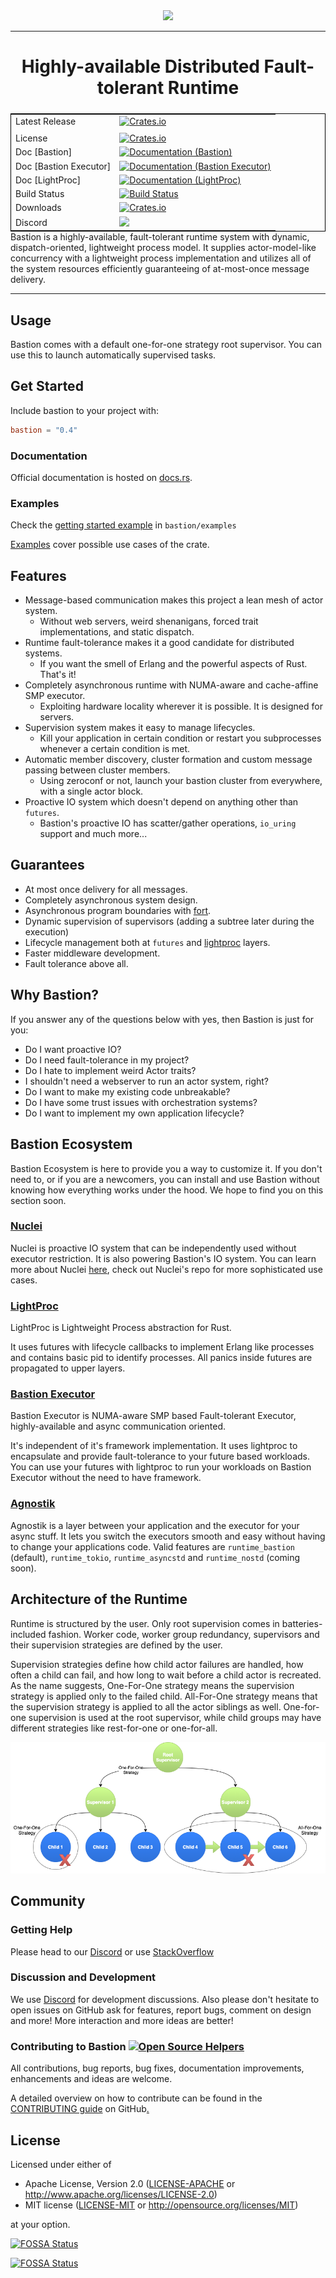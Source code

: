 <div align="center">
  <img src="https://github.com/bastion-rs/bastion/blob/master/img/bastion.png"><br>
</div>

-----------------

<h1 align="center">Highly-available Distributed Fault-tolerant Runtime</h1>

<table align="left" style="float: left; margin: 5px 10px 0px 0px; border: 1px solid #000000;">
  <tr>
    <td>Latest Release</td>
    <td>
      <a href="https://crates.io/crates/bastion">
      <img alt="Crates.io" src="https://img.shields.io/crates/v/bastion.svg?style=popout-square">
      </a>
    </td>
  </tr>
  <tr>
    <td></td>
  </tr>
  <tr>
    <td>License</td>
    <td>
      <a href="https://github.com/bastion-rs/bastion/blob/master/LICENSE">
      <img alt="Crates.io" src="https://img.shields.io/crates/l/bastion.svg?style=popout-square">
      </a>
  </td>
  </tr>
  <tr>
    <td>Doc [Bastion]</td>
    <td>
      <a href="https://docs.rs/bastion">
      <img alt="Documentation (Bastion)" src="https://img.shields.io/badge/rustdoc-bastion-blue.svg" />
      </a>
    </td>
  </tr>
  <tr>
    <td>Doc [Bastion Executor]</td>
    <td>
      <a href="https://docs.rs/bastion-executor">
      <img alt="Documentation (Bastion Executor)" src="https://img.shields.io/badge/rustdoc-bastion_executor-blue.svg" />
      </a>
    </td>
  </tr>
  <tr>
    <td>Doc [LightProc]</td>
    <td>
      <a href="https://docs.rs/lightproc">
      <img alt="Documentation (LightProc)" src="https://img.shields.io/badge/rustdoc-lightproc-blue.svg" />
      </a>
    </td>
  </tr>
  <tr>
    <td>Build Status</td>
    <td>
      <a href="https://github.com/bastion-rs/bastion/actions">
      <img alt="Build Status" src="https://github.com/bastion-rs/bastion/workflows/CI/badge.svg" />
      </a>
    </td>
  </tr>
  <tr>
    <td>Downloads</td>
    <td>
      <a href="https://crates.io/crates/bastion">
      <img alt="Crates.io" src="https://img.shields.io/crates/d/bastion.svg?style=popout-square">
      </a>
    </td>
  </tr>
  <tr>
    <td>Discord</td>
    <td>
      <a href="https://discord.gg/DqRqtRT">
      <img src="https://img.shields.io/discord/628383521450360842.svg?logo=discord" />
      </a>
    </td>
  </tr>
</table>

---

Bastion is a highly-available, fault-tolerant runtime system with dynamic, dispatch-oriented, lightweight process model. It supplies actor-model-like concurrency with a lightweight process implementation and utilizes all of the system resources efficiently guaranteeing of at-most-once message delivery.

---

## Usage

Bastion comes with a default one-for-one strategy root supervisor.
You can use this to launch automatically supervised tasks.

## Get Started

Include bastion to your project with:
```toml
bastion = "0.4"
```

### Documentation

Official documentation is hosted on [docs.rs](https://docs.rs/bastion).

### Examples

Check the [getting started example](https://github.com/bastion-rs/bastion/blob/master/src/bastion/examples/getting_started.rs) in <code>bastion/examples</code>

[Examples](https://github.com/bastion-rs/bastion/blob/master/src/bastion/examples) cover possible use cases of the crate.

## Features
* Message-based communication makes this project a lean mesh of actor system.
    * Without web servers, weird shenanigans, forced trait implementations, and static dispatch.
* Runtime fault-tolerance makes it a good candidate for distributed systems.
    * If you want the smell of Erlang and the powerful aspects of Rust. That's it!
* Completely asynchronous runtime with NUMA-aware and cache-affine SMP executor.
    * Exploiting hardware locality wherever it is possible. It is designed for servers.
* Supervision system makes it easy to manage lifecycles.
    * Kill your application in certain condition or restart you subprocesses whenever a certain condition is met.
* Automatic member discovery, cluster formation and custom message passing between cluster members.
    * Using zeroconf or not, launch your bastion cluster from everywhere, with a single actor block.
* Proactive IO system which doesn't depend on anything other than `futures`.
    * Bastion's proactive IO has scatter/gather operations, `io_uring` support and much more...

## Guarantees
* At most once delivery for all messages.
* Completely asynchronous system design.
* Asynchronous program boundaries with [fort](https://github.com/bastion-rs/fort).
* Dynamic supervision of supervisors (adding a subtree later during the execution)
* Lifecycle management both at `futures` and [lightproc](https://github.com/bastion-rs/bastion/tree/master/src/lightproc) layers.
* Faster middleware development.
* Fault tolerance above all.

## Why Bastion?
If you answer any of the questions below with yes, then Bastion is just for you:
* Do I want proactive IO?
* Do I need fault-tolerance in my project?
* Do I hate to implement weird Actor traits?
* I shouldn't need a webserver to run an actor system, right?
* Do I want to make my existing code unbreakable?
* Do I have some trust issues with orchestration systems?
* Do I want to implement my own application lifecycle?

## Bastion Ecosystem

Bastion Ecosystem is here to provide you a way to customize it. If you don't need to, or if you are a newcomers, you can install and use Bastion without knowing how everything works under the hood. We hope to find you on this section soon.

### [Nuclei](https://github.com/vertexclique/nuclei)
Nuclei is proactive IO system that can be independently used without executor restriction. It is also powering Bastion's IO system.
You can learn more about Nuclei [here](https://github.com/vertexclique/nuclei), check out Nuclei's repo for more sophisticated use cases.

### [LightProc](https://github.com/bastion-rs/bastion/tree/master/src/lightproc)

LightProc is Lightweight Process abstraction for Rust.

It uses futures with lifecycle callbacks to implement Erlang like processes and contains basic pid to identify processes.
All panics inside futures are propagated to upper layers.

### [Bastion Executor](https://github.com/bastion-rs/bastion/tree/master/src/bastion-executor)

Bastion Executor is NUMA-aware SMP based Fault-tolerant Executor, highly-available and async communication oriented.

It's independent of it's framework implementation. It uses lightproc to encapsulate and provide fault-tolerance to your future based workloads. You can use your futures with lightproc to run your workloads on Bastion Executor without the need to have framework.

### [Agnostik](https://github.com/bastion-rs/agnostik)
Agnostik is a layer between your application and the executor for your async stuff. It lets you switch the executors smooth and easy without having to change your applications code. Valid features are `runtime_bastion` (default), `runtime_tokio`, `runtime_asyncstd` and `runtime_nostd` (coming soon).

## Architecture of the Runtime
Runtime is structured by the user. Only root supervision comes in batteries-included fashion.
Worker code, worker group redundancy, supervisors and their supervision strategies are defined by the user.

Supervision strategies define how child actor failures are handled, how often a child can fail, and how long to wait before a child actor is recreated. As the name suggests, One-For-One strategy means the supervision strategy is applied only to the failed child. All-For-One strategy means that the supervision strategy is applied to all the actor siblings as well. One-for-one supervision is used at the root supervisor, while child groups may have different strategies like rest-for-one or one-for-all.

![Bastion Architecture](img/bastion-architecture.png)

## Community
### Getting Help
Please head to our [Discord](https://discord.gg/DqRqtRT) or use [StackOverflow](https://stackoverflow.com/questions/tagged/bastion)

### Discussion and Development
We use [Discord](https://discord.gg/DqRqtRT) for development discussions. Also please don't hesitate to open issues on GitHub ask for features, report bugs, comment on design and more!
More interaction and more ideas are better!

### Contributing to Bastion [![Open Source Helpers](https://www.codetriage.com/bastion-rs/bastion/badges/users.svg)](https://www.codetriage.com/bastion-rs/bastion)

All contributions, bug reports, bug fixes, documentation improvements, enhancements and ideas are welcome.

A detailed overview on how to contribute can be found in the  [CONTRIBUTING guide](https://github.com/bastion-rs/.github/blob/master/CONTRIBUTING.md) on GitHub[.](https://youtu.be/w55YCDzZjvA)

## License

Licensed under either of

 * Apache License, Version 2.0 ([LICENSE-APACHE](LICENSE-APACHE) or http://www.apache.org/licenses/LICENSE-2.0)
 * MIT license ([LICENSE-MIT](LICENSE-MIT) or http://opensource.org/licenses/MIT)

at your option.

[![FOSSA Status](https://app.fossa.io/api/projects/git%2Bgithub.com%2Fbastion-rs%2Fbastion.svg?type=large)](https://app.fossa.io/projects/git%2Bgithub.com%2Fbastion-rs%2Fbastion?ref=badge_large)

[![FOSSA Status](https://app.fossa.io/api/projects/git%2Bgithub.com%2Fbastion-rs%2Fbastion.svg?type=shield)](https://app.fossa.io/projects/git%2Bgithub.com%2Fbastion-rs%2Fbastion?ref=badge_shield)
